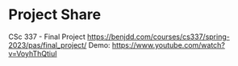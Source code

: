 # Project Share
CSc 337 - Final Project
https://benjdd.com/courses/cs337/spring-2023/pas/final_project/
Demo: https://www.youtube.com/watch?v=VoyhThQtiuI
